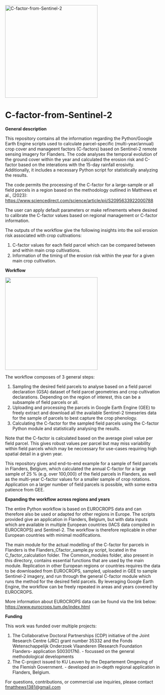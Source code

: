 <img src="https://github.com/user-attachments/assets/a9e140fb-5ec0-4ed2-9db3-de6ce1a3973e" alt="C-factor-from-Sentinel-2" width="300"/>


# **C-factor-from-Sentinel-2**

**General description**

This repository contains all the information regarding the Python/Google Earth Engine scripts used to calculate parcel-specific (multi-year/annual) crop cover and manageent factors (C-factors) based on Sentinel-2 remote sensing imagery for Flanders. 
The code analyses the temporal evolution of the ground cover within the year and calculated the erosion risk and C-factor based on the interations with the 15-day rainfall erosivity. Additionally, it includes a necessary Python script for statistically analyzing the results.

The code permits the processing of the C-factor for a large-sample or all field parcels in a region based on the methodology outlined in Matthews et al., (2023): https://www.sciencedirect.com/science/article/pii/S2095633922000788

The user can apply default parameters or make refinements where desired to calibrate the C-factor values based on regional management or C-factor information.

The outputs of the workflow give the following insights into the soil erosion risk associated with crop cultivations:
1) C-factor values for each field parcel which can be compared between and within main crop cultivations.
2) Information of the timing of the erosion risk within the year for a given main crop cultivation.

**Workflow**

<img src="https://github.com/user-attachments/assets/005a2b45-840f-46fb-a900-5e69e7f0cfb5" width="300"/>

The workflow composes of 3 general steps:
1) Sampling the desired field parcels to analyse based on a field parcel declaration (GSA) dataset of field parcel geometries and crop cultivation declarations. Depending on the region of interest, this can be a subsample of field parcels or all.
2) Uploading and processing the parcels in Google Earth Engine (GEE) to freely extract and download all the available Sentinel-2 timeseries data for the sample of parcels to best capture the crop phenology.
3) Calculating the C-factor for the sampled field parcels using the C-factor Python module and statistically analysing the results.

Note that the C-factor is calculated based on the average pixel value per field parcel. This gives robust values per parcel but may miss variability within field parcels which may be neccessary for use-cases requiring high spatial detail in a given year. 

This repository gives and end-to-end example for a sample of field parcels in Flanders, Belgium, which calculated the annual C-factor for a large sample of 25 % (e.g. over 100,000) of the field parcels in Flanders, as well as the multi-year C-factor values for a smaller sample of crop rotations. Application on a larger number of field parcels is possible, with some extra patience from GEE.

**Expanding the workflow across regions and years**

The entire Python workflow is based on EUROCROPS data and can therefore also be used or adapted for other regions in Europe. The scripts provided give an application in Flanders, Belgium, but with data inputs which are available in multiple European countries (IACS data compiled in EUROCROPS) and Sentinel-2. The workflow is therefore replicable in other European countries with minimal modifications.

The main module for the actual modelling of the C-factor for parcels in Flanders is the Flanders_Cfactor_sample.py script, located in the C_factor_calculation folder. The Common_modules folder, also present in this directory, contains essential functions that are used by the main module. Replication in other European regions or countries requires the data to be downloaded from EUROCROPS, sampled, uploaded in GEE to sample Sentinel-2 imagery, and run through the general C-factor module which runs the method for the desired field parcels. By leveraging Google Earth Engine, the workflow can be freely repeated in areas and years covered by EUROCROPS.

More information about EUROCROPS data can be found via the link below:
https://www.eurocrops.tum.de/index.html

**Funding**

This work was funded over multiple projects:
1) The Collaborative Doctoral Partnerships (CDP) initiative of the Joint Research Centre (JRC) grant number 35332 and the Fonds Wetenschappelijk Onderzoek Vlaanderen (Research Foundation Flanders- application S003017N). - focussed on the general methodological developments
2) The C-project issued to KU Leuven by the Departement Omgeving of the Flemish Government. - developed an in-depth regional application in Flanders, Belgium.

For questions, contributions, or commercial use inquiries, please contact fmatthews1381@gmail.com
